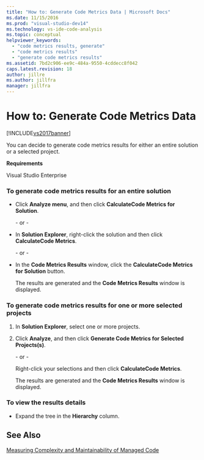 ```yaml
---
title: "How to: Generate Code Metrics Data | Microsoft Docs"
ms.date: 11/15/2016
ms.prod: "visual-studio-dev14"
ms.technology: vs-ide-code-analysis
ms.topic: conceptual
helpviewer_keywords:
  - "code metrics results, generate"
  - "code metrics results"
  - "generate code metrics results"
ms.assetid: 7bd2c906-ee9c-484a-9550-4cddecc8f042
caps.latest.revision: 18
author: jillre
ms.author: jillfra
manager: jillfra
---
```

# How to: Generate Code Metrics Data
[!INCLUDE[vs2017banner](../includes/vs2017banner.md)]

You can decide to generate code metrics results for either an entire solution or a selected project.

 **Requirements**

 Visual Studio Enterprise

### To generate code metrics results for an entire solution

- Click **Analyze menu**, and then click **CalculateCode Metrics for Solution**.

     \- or -

- In **Solution Explorer**, right-click the solution and then click **CalculateCode Metrics**.

     \- or -

- In the **Code Metrics Results** window, click the **CalculateCode Metrics for Solution** button.

     The results are generated and the **Code Metrics Results** window is displayed.

### To generate code metrics results for one or more selected projects

1. In **Solution Explorer**, select one or more projects.

2. Click **Analyze**, and then click **Generate Code Metrics for Selected Projects(s)**.

    \- or -

    Right-click your selections and then click **CalculateCode Metrics**.

   The results are generated and the **Code Metrics Results** window is displayed.

### To view the results details

- Expand the tree in the **Hierarchy** column.

## See Also
 [Measuring Complexity and Maintainability of Managed Code](../code-quality/measuring-complexity-and-maintainability-of-managed-code.md)
